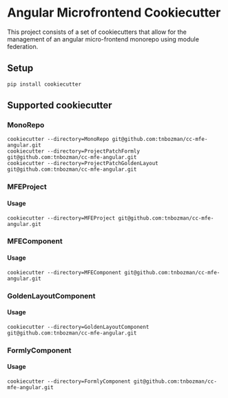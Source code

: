 # Angular Microfrontend Cookiecutter

This project consists of a set of cookiecutters that allow for the management
of an angular micro-frontend monorepo using module federation.

## Setup

```
pip install cookiecutter
```

## Supported cookiecutter

### MonoRepo

```
cookiecutter --directory=MonoRepo git@github.com:tnbozman/cc-mfe-angular.git
cookiecutter --directory=ProjectPatchFormly git@github.com:tnbozman/cc-mfe-angular.git
cookiecutter --directory=ProjectPatchGoldenLayout git@github.com:tnbozman/cc-mfe-angular.git
```
### MFEProject
#### Usage
```
cookiecutter --directory=MFEProject git@github.com:tnbozman/cc-mfe-angular.git
```
### MFEComponent
#### Usage
```
cookiecutter --directory=MFEComponent git@github.com:tnbozman/cc-mfe-angular.git
```
### GoldenLayoutComponent
#### Usage
```
cookiecutter --directory=GoldenLayoutComponent git@github.com:tnbozman/cc-mfe-angular.git
```
### FormlyComponent
#### Usage
```
cookiecutter --directory=FormlyComponent git@github.com:tnbozman/cc-mfe-angular.git
```